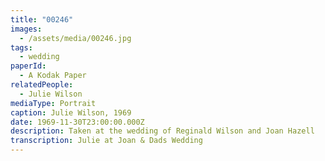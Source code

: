 ```yaml
---
title: "00246"
images:
  - /assets/media/00246.jpg
tags:
  - wedding
paperId:
  - A Kodak Paper
relatedPeople:
  - Julie Wilson
mediaType: Portrait
caption: Julie Wilson, 1969
date: 1969-11-30T23:00:00.000Z
description: Taken at the wedding of Reginald Wilson and Joan Hazell
transcription: Julie at Joan & Dads Wedding
---
```

